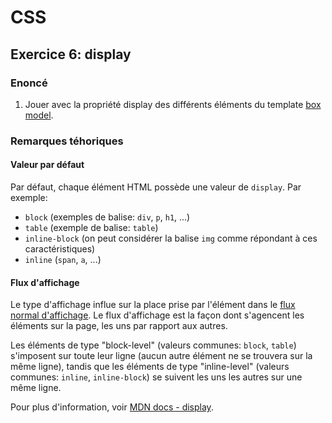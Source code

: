 # CSS

## Exercice 6: display

### Enoncé

 1. Jouer avec la propriété display des différents éléments du template [box model](../box-model.html).

### Remarques téhoriques

#### Valeur par défaut

Par défaut, chaque élément HTML possède une valeur de `display`. Par exemple:
 - `block` (exemples de balise: `div`, `p`, `h1`, ...)
 - `table` (exemple de balise: `table`)
 - `inline-block` (on peut considérer la balise `img` comme répondant à ces caractéristiques)
 - `inline` (`span`, `a`, ...)

#### Flux d'affichage

Le type d'affichage influe sur la place prise par l'élément dans le [flux normal d'affichage](https://developer.mozilla.org/fr/docs/Learn/CSS/CSS_layout/Normal_Flow). Le flux d'affichage est la façon dont s'agencent les éléments sur la page, les uns par rapport aux autres.

Les éléments de type "block-level"  (valeurs communes: `block`, `table`) s'imposent sur toute leur ligne (aucun autre élément ne se trouvera sur la même ligne), tandis que les éléments de type "inline-level"  (valeurs communes: `inline`, `inline-block`) se suivent les uns les autres sur une même ligne.

Pour plus d'information, voir [MDN docs - display](https://developer.mozilla.org/fr/docs/Web/CSS/display).
